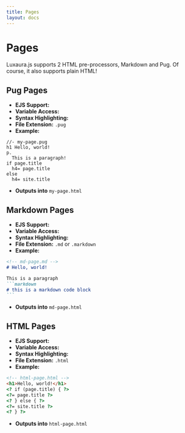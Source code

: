 ```yaml
---
title: Pages
layout: docs
---
```


<style>
  .algolia-autocomplete .ds-dropdown-menu {
    position: fixed !important;
    top: 2.8rem !important;
    left: 0.7rem !important;
    right: 0.7rem !important;
    min-width: calc(100vw - 1.4rem) !important;
    max-width: calc(100vw - 2rem) !important;
    max-height: calc(100vh - 5rem) !important;
    box-shadow: 0 3px 10px 0.05rem rgba(157,124,191,0.25) !important;
  }

  .is-homepage .algolia-autocomplete .ds-dropdown-menu {
    top: 3.5rem !important;
  }

  /* .searchWrap to beat docsearch.css' !important */
  .searchWrap .algolia-autocomplete.algolia-autocomplete-right .ds-dropdown-menu,
  .searchWrap .algolia-autocomplete.algolia-autocomplete-left .ds-dropdown-menu {
    left: 0.7rem !important;
    right: 0.7rem !important;
  }

  .algolia-autocomplete .ds-dropdown-menu .ds-suggestions {
    margin-top: 0 !important;
  }

  .algolia-docsearch-suggestion--wrapper {
    padding-top: 0 !important;
  }

  .algolia-autocomplete .algolia-docsearch-suggestion--subcategory-column {
    color: hsla(270,6.8076334240000005%,0%,0.54) !important;
    font-size: 0.9rem !important;
    font-weight: normal !important;
    padding: 0.35rem 0.7rem !important;
  }

  .algolia-autocomplete .algolia-docsearch-suggestion--subcategory-column:before {
    background: #f5f3f7 !important;
  }

  .algolia-autocomplete .algolia-docsearch-suggestion--subcategory-column:after {
    display: none !important;
  }

  .algolia-autocomplete .algolia-docsearch-suggestion {
    padding: 0 !important;
  }

  .algolia-autocomplete .algolia-docsearch-suggestion--content {
    padding: 0.7rem !important;
    width: 100% !important;
    max-width: 100% !important;
  }

  /* Caret */
  .algolia-autocomplete .ds-dropdown-menu::before {
    border-top-color: #e0d6eb !important;
    border-right-color: #e0d6eb !important;
  }

  .algolia-autocomplete .ds-dropdown-menu [class^="ds-dataset-"] {
    padding: 0 !important;
    border-color: #e0d6eb !important;
  }

  .algolia-autocomplete .algolia-docsearch-suggestion--highlight {
    background-color: #e0d6eb !important;
    box-shadow: 0 !important;
    color: #663399 !important;
  }

  .algolia-autocomplete .algolia-docsearch-suggestion--text {
    color: hsla(270,6.8076334240000005%,0%,0.54) !important;
  }

  .algolia-autocomplete .algolia-docsearch-suggestion--text .algolia-docsearch-suggestion--highlight {
    background: transparent !important;
    box-shadow: inset 0 -2px 0 0 #663399 !important;
  }

  .algolia-autocomplete .algolia-docsearch-suggestion .algolia-docsearch-suggestion--subcategory-column {
    width: 100% !important;
  }

  .algolia-autocomplete .ds-dropdown-menu .ds-suggestion.ds-cursor .algolia-docsearch-suggestion:not(.suggestion-layout-simple) .algolia-docsearch-suggestion--content {
    background-color: #f5f3f7 !important;
  }

  .algolia-autocomplete .algolia-docsearch-suggestion .algolia-docsearch-suggestion--content.algolia-docsearch-suggestion--no-results {
    max-width: 100% !important;
    width: 100% !important;
    font-weight: normal !important;
    padding: 1.05rem 0.7rem !important;
  }

  .algolia-autocomplete .algolia-docsearch-suggestion .algolia-docsearch-suggestion--content.algolia-docsearch-suggestion--no-results .algolia-docsearch-suggestion--title {
    margin-bottom: 0 !important;
  }

  .algolia-autocomplete .algolia-docsearch-suggestion .algolia-docsearch-suggestion--content.algolia-docsearch-suggestion--no-results .algolia-docsearch-suggestion--text {
    color: inherit !important;
    font-weight: normal !important;
  }

  .algolia-autocomplete .algolia-docsearch-suggestion .algolia-docsearch-suggestion--content.algolia-docsearch-suggestion--no-results .algolia-docsearch-suggestion--text:after {
    content: "😔";
  }

  .algolia-autocomplete .algolia-docsearch-suggestion--category-header {
    padding: 0.35rem 0.7rem !important;
    margin-top: 0 !important;
    font-size: 0.9rem !important;
    border-color: #f5f3f7 !important;
    color: #663399 !important;
    font-weight: bold !important;
  }

  .searchWrap .algolia-autocomplete.algolia-autocomplete-right .ds-dropdown-menu::before {
    right: 6.65rem !important;
  }

  .algolia-autocomplete .algolia-docsearch-suggestion .algolia-docsearch-suggestion--content.algolia-docsearch-suggestion--no-results:before {
    display: none !important;
  }

  .algolia-autocomplete .algolia-docsearch-footer {
    width: 100% !important;
    height: 30px !important;
    margin-top: 0 !important;
    border-top: 1px dotted #f5f3f7 !important;
  }

  .algolia-autocomplete .algolia-docsearch-footer--logo {
    width: 110px !important;
    height: 100% !important;
    margin-left: auto !important;
    margin-right: 0.7rem !important;
  }

  @media (min-width: 550px) {
    .algolia-autocomplete .algolia-docsearch-suggestion--category-header {
      color: inherit !important;
      font-weight: normal !important;
    }

    .algolia-autocomplete .algolia-docsearch-suggestion .algolia-docsearch-suggestion--subcategory-column {
      width: 30% !important;
      text-align: right !important;
      opacity: 1 !important;
      padding: 0.7rem 1.05rem !important;
    }

    .algolia-autocomplete .algolia-docsearch-suggestion--category-header {
      padding: 0.7rem 1.05rem !important;
    }

    .algolia-autocomplete .algolia-docsearch-suggestion--content {
      width: 70% !important;
      max-width: 70% !important;
      padding: 0.7rem 1.05rem !important;
    }

    .algolia-autocomplete .algolia-docsearch-suggestion--content:before,
    .algolia-autocomplete .algolia-docsearch-suggestion--subcategory-column:after {
      display: block !important;
      content: "" !important;
      position: absolute !important;
      top: 0 !important;
      height: 100% !important;
      width: 1px !important;
      background: #f5f3f7 !important;
    }

    .algolia-autocomplete .algolia-docsearch-suggestion--subcategory-column:after {
      right: 0 !important;
    }

    .algolia-autocomplete .algolia-docsearch-suggestion--content:before {
      left: -1px !important;
    }
  }

  @media (min-width: 750px) {
    .is-homepage .algolia-autocomplete .ds-dropdown-menu,
    .algolia-autocomplete .ds-dropdown-menu {
      top: 100% !important;
      position: absolute !important;
      max-width: 600px !important;
      min-width: 500px !important;
    }

    /* .searchWrap to beat docsearch.css' !important */
    .searchWrap .algolia-autocomplete.algolia-autocomplete-right .ds-dropdown-menu {
      right: 0 !important;
      left: inherit !important;
    }

    .searchWrap .algolia-autocomplete.algolia-autocomplete-right .ds-dropdown-menu::before {
      right: 4.2rem !important;
    }
  }

  @media (min-width: 1000px) {
    .algolia-autocomplete .ds-dropdown-menu {
      max-width: 600px !important;
      min-width: 540px !important;
    }

    .algolia-autocomplete .algolia-docsearch-suggestion .algolia-docsearch-suggestion--subcategory-column {
      width: 35% !important;
    }

    .algolia-autocomplete .algolia-docsearch-suggestion--content {
      width: 65% !important;
      max-width: 65% !important;
    }
  }
  </style>

# Pages
Luxaura.js supports 2 HTML pre-processors, Markdown and Pug. Of course, it also supports plain HTML!

## Pug Pages
- **EJS Support:** <i class="fa fa-check"></i>
- **Variable Access:** <i class="fa fa-check"></i>
- **Syntax Highlighting:** <i class="fa fa-times"></i>
- **File Extension:** `.pug`
- **Example:**
````pug
//- my-page.pug
h1 Hello, world!
p.
  This is a paragraph!
if page.title
  h4= page.title
else
  h4= site.title
````
- **Outputs into** `my-page.html`

## Markdown Pages
- **EJS Support:** <i class="fa fa-times"></i>
- **Variable Access:** <i class="fa fa-times"></i>
- **Syntax Highlighting:** <i class="fa fa-check"></i>
- **File Extension:** `.md` or `.markdown`
- **Example:**

````markdown
<!-- md-page.md -->
# Hello, world!

This is a paragraph
```markdown
# this is a markdown code block
```
````
- **Outputs into** `md-page.html`

## HTML Pages
- **EJS Support:** <i class="fa fa-check"></i>
- **Variable Access:** <i class="fa fa-check"></i>
- **Syntax Highlighting:** <i class="fa fa-times"></i>
- **File Extension:** `.html`
- **Example:**
````html
<!-- html-page.html -->
<h1>Hello, world!</h1>
<? if (page.title) { ?>
<?= page.title ?>
<? } else { ?>
<?= site.title ?>
<? } ?>
````
- **Outputs into** `html-page.html`
